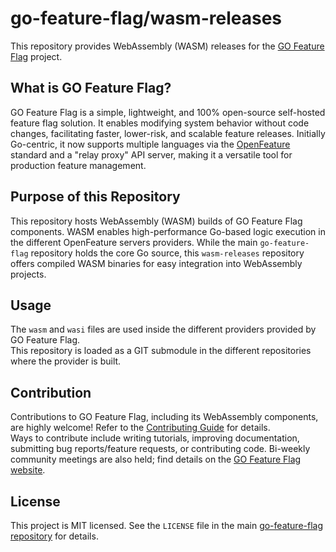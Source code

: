 # go-feature-flag/wasm-releases

This repository provides WebAssembly (WASM) releases for the [GO Feature Flag](https://gofeatureflag.org/) project.

## What is GO Feature Flag?

GO Feature Flag is a simple, lightweight, and 100% open-source self-hosted feature flag solution. It enables modifying system behavior without code changes, facilitating faster, lower-risk, and scalable feature releases. Initially Go-centric, it now supports multiple languages via the [OpenFeature](https://openfeature.dev/) standard and a "relay proxy" API server, making it a versatile tool for production feature management.

## Purpose of this Repository

This repository hosts WebAssembly (WASM) builds of GO Feature Flag components. WASM enables high-performance Go-based logic execution in the different OpenFeature servers providers.
While the main `go-feature-flag` repository holds the core Go source, this `wasm-releases` repository offers compiled WASM binaries for easy integration into WebAssembly projects.

## Usage

The `wasm` and `wasi` files are used inside the different providers provided by GO Feature Flag.  
This repository is loaded as a GIT submodule in the different repositories where the provider is built.

## Contribution

Contributions to GO Feature Flag, including its WebAssembly components, are highly welcome! Refer to the [Contributing Guide](https://gofeatureflag.org/docs/contributing) for details.  
Ways to contribute include writing tutorials, improving documentation, submitting bug reports/feature requests, or contributing code. Bi-weekly community meetings are also held; find details on the [GO Feature Flag website](https://gofeatureflag.org/).

## License

This project is MIT licensed. See the `LICENSE` file in the main [go-feature-flag repository](https://github.com/thomaspoignant/go-feature-flag) for details.
